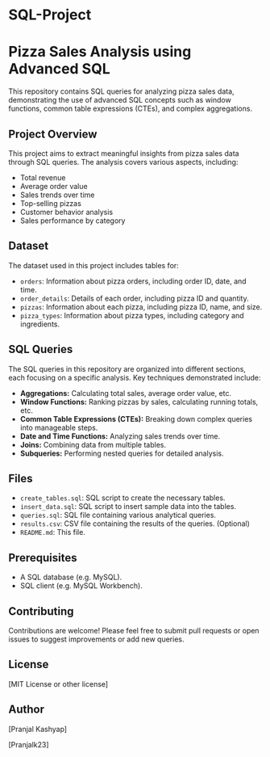 # SQL-Project

# Pizza Sales Analysis using Advanced SQL

This repository contains SQL queries for analyzing pizza sales data, demonstrating the use of advanced SQL concepts such as window functions, common table expressions (CTEs), and complex aggregations.

## Project Overview

This project aims to extract meaningful insights from pizza sales data through SQL queries. The analysis covers various aspects, including:

* Total revenue
* Average order value
* Sales trends over time
* Top-selling pizzas
* Customer behavior analysis
* Sales performance by category

## Dataset

The dataset used in this project includes tables for:

* `orders`: Information about pizza orders, including order ID, date, and time.
* `order_details`: Details of each order, including pizza ID and quantity.
* `pizzas`: Information about each pizza, including pizza ID, name, and size.
* `pizza_types`: Information about pizza types, including category and ingredients.

## SQL Queries

The SQL queries in this repository are organized into different sections, each focusing on a specific analysis. Key techniques demonstrated include:

* **Aggregations:** Calculating total sales, average order value, etc.
* **Window Functions:** Ranking pizzas by sales, calculating running totals, etc.
* **Common Table Expressions (CTEs):** Breaking down complex queries into manageable steps.
* **Date and Time Functions:** Analyzing sales trends over time.
* **Joins:** Combining data from multiple tables.
* **Subqueries:** Performing nested queries for detailed analysis.

## Files

* `create_tables.sql`: SQL script to create the necessary tables.
* `insert_data.sql`: SQL script to insert sample data into the tables.
* `queries.sql`: SQL file containing various analytical queries.
* `results.csv`: CSV file containing the results of the queries. (Optional)
* `README.md`: This file.

## Prerequisites

* A SQL database (e.g. MySQL).
* SQL client (e.g. MySQL Workbench).

## Contributing

Contributions are welcome! Please feel free to submit pull requests or open issues to suggest improvements or add new queries.

## License

[MIT License or other license]

## Author

[Pranjal Kashyap]

[Pranjalk23]
